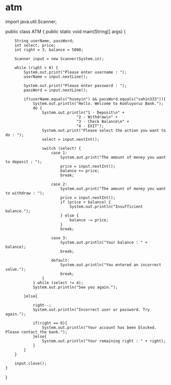 # atm

import java.util.Scanner;

public class ATM {
    public static void main(String[] args) {
        
        String userName, passWord;
        int select, price;
        int right = 3, balance = 5000;

        Scanner input = new Scanner(System.in);

        while (right > 0) {
            System.out.print("Please enter username : ");
            userName = input.nextLine();

            System.out.print("Please enter password : ");
            passWord = input.nextLine();

            if(userName.equals("huseyin") && passWord.equals("sahin333")){
                System.out.println("Hello. Welcome to Kodluyoruz Bank.");
                do {
                    System.out.println("1 - Deposit\n" +
                                   "2 - Withdraw\n" +
                                   "3 - Check Balance\n" +
                                   "4 - EXIT");
                    System.out.print("Please select the action you want to do : ");
                    select = input.nextInt();

                    switch (select) {
                        case 1:
                            System.out.print("The amount of money you want to deposit : ");
                            price = input.nextInt();
                            balance += price;
                            break;

                        case 2:
                            System.out.print("The amount of money you want to withdraw : ");
                            price = input.nextInt();
                            if (price > balance) {
                                System.out.println("Insufficient balance.");
                            } else {
                                balance -= price;
                            }
                            break;

                        case 3:
                            System.out.println("Your balance : " + balance);
                            break;

                        default:
                            System.out.println("You entered an incorrect value.");
                            break;
                    }
                } while (select != 4);
                System.out.println("See you again.");

            }else{
                
                right--;
                System.out.println("Incorrect user or password. Try again.");

                if(right == 0){
                    System.out.println("Your account has been blocked. Please contact the bank.");
                }else{
                    System.out.println("Your remaining right : " + right);
                }
            }
        }
        
        input.close();
    }
}
